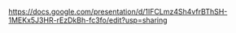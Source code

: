 https://docs.google.com/presentation/d/1IFCLmz4Sh4vfrBThSH-1MEKx5J3HR-rEzDkBh-fc3fo/edit?usp=sharing
